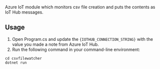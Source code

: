Azure IoT module which monitors csv file creation and puts the contents as IoT Hub messages.

## Usage
1. Open Program.cs and update the `{IOTHUB_CONNECTION_STRING}` with the value you made a note from Azure IoT Hub.
2. Run the following command in your command-line environment:
```
cd csvfilewatcher
dotnet run
```